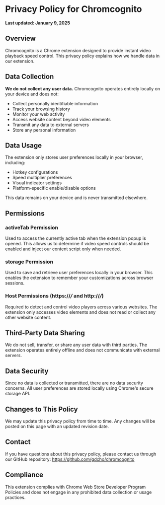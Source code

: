 # Privacy Policy for Chromcognito

**Last updated: January 9, 2025**

## Overview

Chromcognito is a Chrome extension designed to provide instant video playback speed control. This privacy policy explains how we handle data in our extension.

## Data Collection

**We do not collect any user data.** Chromcognito operates entirely locally on your device and does not:

- Collect personally identifiable information
- Track your browsing history
- Monitor your web activity
- Access website content beyond video elements
- Transmit any data to external servers
- Store any personal information

## Data Usage

The extension only stores user preferences locally in your browser, including:

- Hotkey configurations
- Speed multiplier preferences
- Visual indicator settings
- Platform-specific enable/disable options

This data remains on your device and is never transmitted elsewhere.

## Permissions

### activeTab Permission

Used to access the currently active tab when the extension popup is opened. This allows us to determine if video speed controls should be enabled and inject our content script only when needed.

### storage Permission

Used to save and retrieve user preferences locally in your browser. This enables the extension to remember your customizations across browser sessions.

### Host Permissions (https://_/_ and http://_/_)

Required to detect and control video players across various websites. The extension only accesses video elements and does not read or collect any other website content.

## Third-Party Data Sharing

We do not sell, transfer, or share any user data with third parties. The extension operates entirely offline and does not communicate with external servers.

## Data Security

Since no data is collected or transmitted, there are no data security concerns. All user preferences are stored locally using Chrome's secure storage API.

## Changes to This Policy

We may update this privacy policy from time to time. Any changes will be posted on this page with an updated revision date.

## Contact

If you have questions about this privacy policy, please contact us through our GitHub repository: https://github.com/gdcho/chromcognito

## Compliance

This extension complies with Chrome Web Store Developer Program Policies and does not engage in any prohibited data collection or usage practices.
